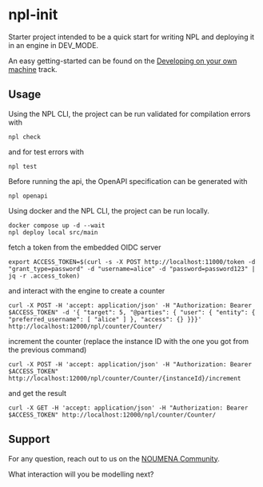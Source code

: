 # npl-init

Starter project intended to be a quick start for writing NPL and deploying it in an engine in DEV_MODE.

An easy getting-started can be found on
the [Developing on your own machine](https://documentation.noumenadigital.com/tracks/developing-NPL-local/) track.

## Usage

Using the NPL CLI, the project can be run validated for compilation errors with

```shell
npl check
```

and for test errors with

```shell
npl test
```

Before running the api, the OpenAPI specification can be generated with

```shell
npl openapi
```

Using docker and the NPL CLI, the project can be run locally.

```shell
docker compose up -d --wait
npl deploy local src/main
```

fetch a token from the embedded OIDC server

```shell
export ACCESS_TOKEN=$(curl -s -X POST http://localhost:11000/token -d "grant_type=password" -d "username=alice" -d "password=password123" | jq -r .access_token)
```

and interact with the engine to create a counter

```shell
curl -X POST -H 'accept: application/json' -H "Authorization: Bearer $ACCESS_TOKEN" -d '{ "target": 5, "@parties": { "user": { "entity": { "preferred_username": [ "alice" ] }, "access": {} }}}' http://localhost:12000/npl/counter/Counter/
```

increment the counter (replace the instance ID with the one you got from the previous command)

```shell
curl -X POST -H 'accept: application/json' -H "Authorization: Bearer $ACCESS_TOKEN" http://localhost:12000/npl/counter/Counter/{instanceId}/increment
```

and get the result

```shell
curl -X GET -H 'accept: application/json' -H "Authorization: Bearer $ACCESS_TOKEN" http://localhost:12000/npl/counter/Counter/
```

## Support

For any question, reach out to us on the [NOUMENA Community](https://community.noumenadigital.com/).

What interaction will you be modelling next?
